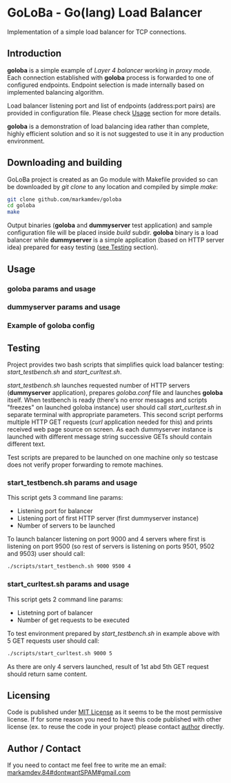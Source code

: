 # GoLoBa - Go(lang) Load Balancer

Implementation of a simple load balancer for TCP connections.

## Introduction

**goloba** is a simple example of *Layer 4 balancer* working in *proxy mode*. Each connection established with **goloba** process is forwarded to one of configured endpoints. Endpoint selection is made internally based on implemented balancing algorithm.

Load balancer listening port and list of endpoints (address:port pairs) are provided in configuration file. Please check [Usage](#usage) section for more details.

**goloba** is a demonstration of load balancing idea rather than complete, highly efficient solution and so it is not suggested to use it in any production environment.

## Downloading and building

GoLoBa project is created as an Go module with Makefile provided so can be downloaded by *git clone* to any location and compiled by simple *make*:

```bash
git clone github.com/markamdev/goloba
cd goloba
make
```

Output binaries (**goloba** and **dummyserver** test application) and sample configuration file will be placed inside *build* subdir. **goloba** binary is a load balancer while **dummyserver** is a simple application (based on HTTP server idea) prepared for easy testing ([see Testing](#testing) section).

## Usage

### goloba params and usage

### dummyserver params and usage

### Example of goloba config

## Testing

Project provides two bash scripts that simplifies quick load balancer testing: *start_testbench.sh* and *start_curltest.sh*.

*start_testbench.sh* launches requested number of HTTP servers (**dummyserver** application), prepares *goloba.conf* file and launches **goloba** itself. When testbench is ready (there's no error messages and scripts "freezes" on launched goloba instance) user should call *start_curltest.sh* in separate terminal with appropriate parameters. This second script performs multiple HTTP GET requests (*curl* application needed for this) and prints received web page source on screen. As each dummyserver instance is launched with different message string successive GETs should contain different text.

Test scripts are prepared to be launched on one machine only so testcase does not verify proper forwarding to remote machines.

### start_testbench.sh params and usage

This script gets 3 command line params:

* Listening port for balancer
* Listening port of first HTTP server (first dummyserver instance)
* Number of servers to be launched

To launch balancer listening on port 9000 and 4 servers where first is listening on port 9500 (so rest of servers is listening on ports 9501, 9502 and 9503) user should call:

```bash
./scripts/start_testbench.sh 9000 9500 4
```

### start_curltest.sh params and usage

This script gets 2 command line params:

* Listetning port of balancer
* Number of get requests to be executed

To test environment prepared by *start_testbench.sh* in example above with 5 GET requests user should call:

```bash
./scripts/start_curltest.sh 9000 5
```

As there are only 4 servers launched, result of 1st abd 5th GET request should return same content.

## Licensing

Code is published under [MIT License](https://opensource.org/licenses/MIT) as it seems to be the most permissive license. If for some reason you need to have this code published with other license (ex. to reuse the code in your project) please contact [author](#author-/-contact) directly.

## Author / Contact

If you need to contact me feel free to write me an email:  
[markamdev.84#dontwantSPAM#gmail.com](mailto:)
